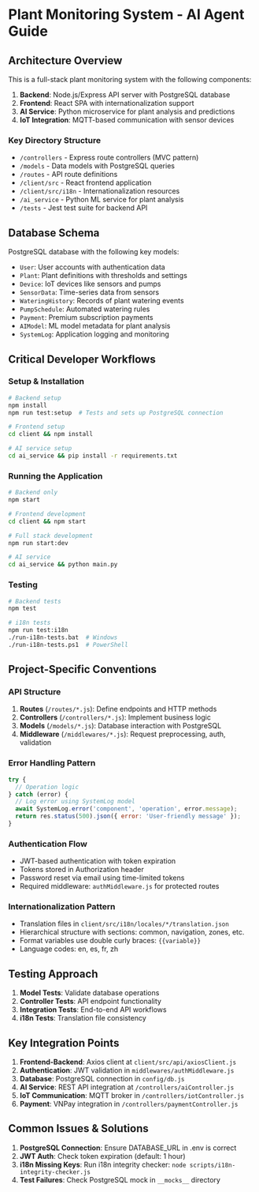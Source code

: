 # Plant Monitoring System - AI Agent Guide

## Architecture Overview

This is a full-stack plant monitoring system with the following components:

1. **Backend**: Node.js/Express API server with PostgreSQL database
2. **Frontend**: React SPA with internationalization support
3. **AI Service**: Python microservice for plant analysis and predictions
4. **IoT Integration**: MQTT-based communication with sensor devices

### Key Directory Structure

- `/controllers` - Express route controllers (MVC pattern)
- `/models` - Data models with PostgreSQL queries
- `/routes` - API route definitions
- `/client/src` - React frontend application
- `/client/src/i18n` - Internationalization resources
- `/ai_service` - Python ML service for plant analysis
- `/tests` - Jest test suite for backend API

## Database Schema

PostgreSQL database with the following key models:

- `User`: User accounts with authentication data
- `Plant`: Plant definitions with thresholds and settings
- `Device`: IoT devices like sensors and pumps
- `SensorData`: Time-series data from sensors
- `WateringHistory`: Records of plant watering events
- `PumpSchedule`: Automated watering rules
- `Payment`: Premium subscription payments
- `AIModel`: ML model metadata for plant analysis
- `SystemLog`: Application logging and monitoring

## Critical Developer Workflows

### Setup & Installation

```bash
# Backend setup
npm install
npm run test:setup  # Tests and sets up PostgreSQL connection

# Frontend setup
cd client && npm install

# AI service setup
cd ai_service && pip install -r requirements.txt
```

### Running the Application

```bash
# Backend only
npm start

# Frontend development
cd client && npm start

# Full stack development
npm run start:dev

# AI service
cd ai_service && python main.py
```

### Testing

```bash
# Backend tests
npm test

# i18n tests
npm run test:i18n
./run-i18n-tests.bat  # Windows
./run-i18n-tests.ps1  # PowerShell
```

## Project-Specific Conventions

### API Structure

1. **Routes** (`/routes/*.js`): Define endpoints and HTTP methods
2. **Controllers** (`/controllers/*.js`): Implement business logic
3. **Models** (`/models/*.js`): Database interaction with PostgreSQL
4. **Middleware** (`/middlewares/*.js`): Request preprocessing, auth, validation

### Error Handling Pattern

```javascript
try {
  // Operation logic
} catch (error) {
  // Log error using SystemLog model
  await SystemLog.error('component', 'operation', error.message);
  return res.status(500).json({ error: 'User-friendly message' });
}
```

### Authentication Flow

- JWT-based authentication with token expiration
- Tokens stored in Authorization header
- Password reset via email using time-limited tokens
- Required middleware: `authMiddleware.js` for protected routes

### Internationalization Pattern

- Translation files in `client/src/i18n/locales/*/translation.json`
- Hierarchical structure with sections: common, navigation, zones, etc.
- Format variables use double curly braces: `{{variable}}`
- Language codes: en, es, fr, zh

## Testing Approach

1. **Model Tests**: Validate database operations
2. **Controller Tests**: API endpoint functionality 
3. **Integration Tests**: End-to-end API workflows
4. **i18n Tests**: Translation file consistency

## Key Integration Points

1. **Frontend-Backend**: Axios client at `client/src/api/axiosClient.js`
2. **Authentication**: JWT validation in `middlewares/authMiddleware.js`
3. **Database**: PostgreSQL connection in `config/db.js`
4. **AI Service**: REST API integration at `/controllers/aiController.js`
5. **IoT Communication**: MQTT broker in `/controllers/iotController.js`
6. **Payment**: VNPay integration in `/controllers/paymentController.js`

## Common Issues & Solutions

1. **PostgreSQL Connection**: Ensure DATABASE_URL in .env is correct
2. **JWT Auth**: Check token expiration (default: 1 hour)
3. **i18n Missing Keys**: Run i18n integrity checker: `node scripts/i18n-integrity-checker.js`
4. **Test Failures**: Check PostgreSQL mock in `__mocks__` directory
